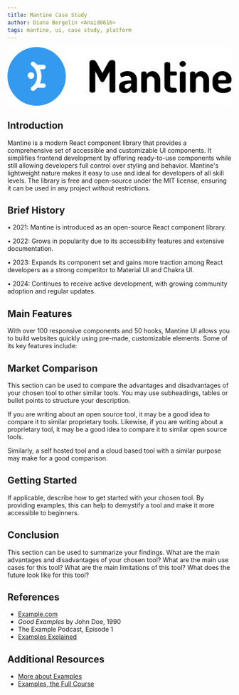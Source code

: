 ```yaml
---
title: Mantine Case Study
author: Diana Bergelin <Anaid0616>
tags: mantine, ui, case study, platform
---
```


![Mantine Logo](/src/assets/mantine/mantinelogo.svg)

## Introduction

Mantine is a modern React component library that provides a comprehensive set of accessible and customizable UI components. It simplifies frontend development by offering ready-to-use components while still allowing developers full control over styling and behavior. Mantine's lightweight nature makes it easy to use and ideal for developers of all skill levels. The library is free and open-source under the MIT license, ensuring it can be used in any project without restrictions.

## Brief History

• 2021: Mantine is introduced as an open-source React component library.

• 2022: Grows in popularity due to its accessibility features and extensive documentation.

• 2023: Expands its component set and gains more traction among React developers as a strong competitor to Material UI and Chakra UI.

• 2024: Continues to receive active development, with growing community adoption and regular updates.

## Main Features

With over 100 responsive components and 50 hooks, Mantine UI allows you to build websites quickly using pre-made, customizable elements. Some of its key features include:

## Market Comparison

This section can be used to compare the advantages and disadvantages of your chosen tool to other similar tools. You may use subheadings, tables or bullet points to structure your description.

If you are writing about an open source tool, it may be a good idea to compare it to similar proprietary tools. Likewise, if you are writing about a proprietary tool, it may be a good idea to compare it to similar open source tools.

Similarly, a self hosted tool and a cloud based tool with a similar purpose may make for a good comparison.

## Getting Started

If applicable, describe how to get started with your chosen tool. By providing examples, this can help to demystify a tool and make it more accessible to beginners.

## Conclusion

This section can be used to summarize your findings. What are the main advantages and disadvantages of your chosen tool? What are the main use cases for this tool? What are the main limitations of this tool? What does the future look like for this tool?

## References

- [Example.com](https://example.com)
- _Good Examples_ by John Doe, 1990
- The Example Podcast, Episode 1
- [Examples Explained](https://youtu.be/dQw4w9WgXcQ)

## Additional Resources

- [More about Examples](https://example.com)
- [Examples, the Full Course](https://youtu.be/dQw4w9WgXcQ)
